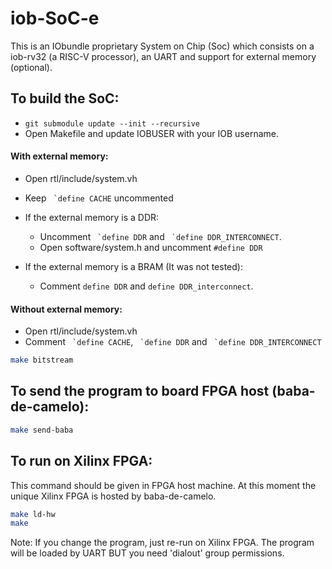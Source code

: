# iob-SoC-e

This is an IObundle proprietary System on Chip (Soc) which consists on a
iob-rv32 (a RISC-V processor), an UART and support for external memory (optional).

## To build the SoC:
* ``git submodule update --init --recursive``
* Open Makefile and update IOBUSER with your IOB username.

#### With external memory:
* Open rtl/include/system.vh
* Keep `` `define CACHE`` uncommented 
* If the external memory is a DDR:
    * Uncomment `` `define DDR`` and `` `define DDR_INTERCONNECT``.
    * Open software/system.h and uncomment ``#define DDR``

* If the external memory is a BRAM (It was not tested):
    * Comment ``define DDR`` and ``define DDR_interconnect``.

#### Without external memory: 
* Open rtl/include/system.vh
* Comment `` `define CACHE``, `` `define DDR`` and `` `define DDR_INTERCONNECT``

```bash
make bitstream
```

## To send the program to board FPGA host (baba-de-camelo):
```bash
make send-baba
```

## To run on Xilinx FPGA:
This command should be given in FPGA host machine. At this moment the unique
Xilinx FPGA is hosted by baba-de-camelo.

```bash
make ld-hw
make 
```

Note: If you change the program, just re-run on Xilinx FPGA. The program will be
loaded by UART BUT you need 'dialout' group permissions.
